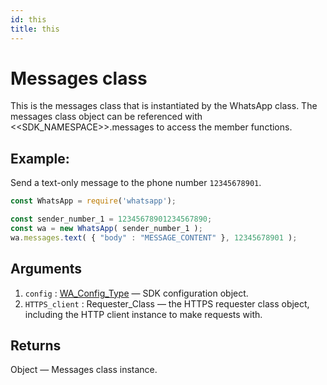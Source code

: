 ```yaml
---
id: this
title: this
---
```


# Messages class
This is the messages class that is instantiated by the WhatsApp class. The messages class object can be referenced with <<SDK_NAMESPACE>>.messages to access the member functions.

## Example:
Send a text-only message to the phone number `12345678901`.
```js
const WhatsApp = require('whatsapp');

const sender_number_1 = 12345678901234567890;
const wa = new WhatsApp( sender_number_1 );
wa.messages.text( { "body" : "MESSAGE_CONTENT" }, 12345678901 );
```

## Arguments
1. `config` : [WA_Config_Type](../types/wa_config_type) — SDK configuration object.
2. `HTTPS_client` : Requester_Class — the HTTPS requester class object, including the HTTP client instance to make requests with.

## Returns
Object — Messages class instance.
